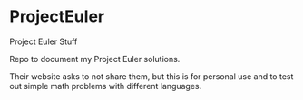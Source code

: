 # ProjectEuler
Project Euler Stuff

Repo to document my Project Euler solutions.

Their website asks to not share them, but this is for personal use and to test out simple math problems with different languages.

